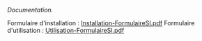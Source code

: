 _Documentation._


Formulaire d'installation :
[Installation-FormulaireSI.pdf](https://github.com/Theryh/Formulaire/files/11210326/Installation-FormulaireSI.pdf)
Formulaire d'utilisation :
[Utilisation-FormulaireSI.pdf](https://github.com/Theryh/Formulaire/files/11210328/Utilisation-FormulaireSI.pdf)
